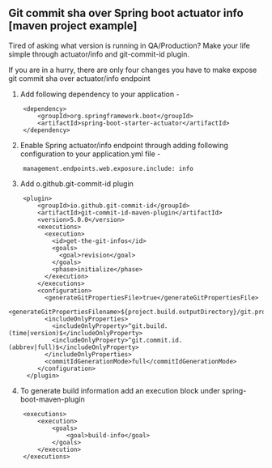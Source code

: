 ## Git commit sha over Spring boot actuator info [maven project example]

Tired of asking what version is running in QA/Production? Make your life simple through actuator/info and git-commit-id plugin.

If you are in a hurry, there are only four changes you have to make expose git commit sha over actuator/info endpoint

1. Add following dependency to your application - 

```
    <dependency>
        <groupId>org.springframework.boot</groupId>
        <artifactId>spring-boot-starter-actuator</artifactId>
    </dependency> 
```

2. Enable Spring actuator/info endpoint through adding following configuration to your application.yml file - 

```
    management.endpoints.web.exposure.include: info
```

3. Add o.github.git-commit-id plugin 

```
    <plugin>
        <groupId>io.github.git-commit-id</groupId>
        <artifactId>git-commit-id-maven-plugin</artifactId>
        <version>5.0.0</version>
        <executions>
          <execution>
            <id>get-the-git-infos</id>
            <goals>
              <goal>revision</goal>
            </goals>
            <phase>initialize</phase>
          </execution>
        </executions>
        <configuration>
          <generateGitPropertiesFile>true</generateGitPropertiesFile>
          <generateGitPropertiesFilename>${project.build.outputDirectory}/git.properties</generateGitPropertiesFilename>
          <includeOnlyProperties>
            <includeOnlyProperty>^git.build.(time|version)$</includeOnlyProperty>
            <includeOnlyProperty>^git.commit.id.(abbrev|full)$</includeOnlyProperty>
          </includeOnlyProperties>
          <commitIdGenerationMode>full</commitIdGenerationMode>
        </configuration>
     </plugin>
```

4. To generate build information add an execution block under spring-boot-maven-plugin

```
    <executions>
        <execution>
            <goals>
                <goal>build-info</goal>
            </goals>
        </execution>
    </executions>
```

